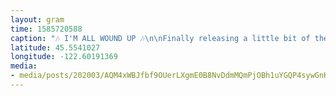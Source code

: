 ```yaml
---
layout: gram
time: 1585720588
caption: "🎶 I'M ALL WOUND UP 🎶\n\nFinally releasing a little bit of the tension and letting myself play. I can't believe this is the first time that I've put up the party lights in the bouldering cave. 🔮\n\n#pdxbeehive\n#beehiveboulders\n#bouldering\n#covid_19"
latitude: 45.5541027
longitude: -122.60191369
media:
- media/posts/202003/AQM4xWBJfbf9OUerLXgmE0B8NvDdmMQmPjOBh1uYGQP4sywGnKHYSKg_cJWFD14XebO45YIfarkZ0IrCpAk4fm6WiE6zthnErinPTEw_17861890813748046.mp4
---
```

